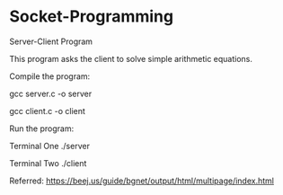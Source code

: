 # Socket-Programming
Server-Client Program

This program asks the client to solve simple arithmetic equations.

Compile the program:

gcc server.c -o server

gcc client.c -o client

Run the program:

Terminal One
./server

Terminal Two
./client

Referred: https://beej.us/guide/bgnet/output/html/multipage/index.html
